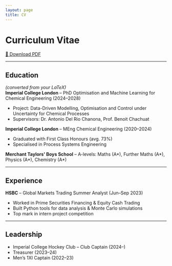 ```yaml
---
layout: page
title: CV
---
```


# Curriculum Vitae

[📄 Download PDF](/assets/CV.pdf)

---

## Education
*(converted from your LaTeX)*  
**Imperial College London** – PhD Optimisation and Machine Learning for Chemical Engineering (2024–2028)  
- Project: Data-Driven Modelling, Optimisation and Control under Uncertainty for Chemical Processes  
- Supervisors: Dr. Antonio Del Rio Chanona, Prof. Benoit Chachuat

**Imperial College London** – MEng Chemical Engineering (2020–2024)  
- Graduated with First Class Honours (avg. 73%)  
- Specialised in Process Systems Engineering  

**Merchant Taylors' Boys School** – A-levels: Maths (A*), Further Maths (A*), Physics (A*), Chemistry (A*)

---

## Experience
**HSBC** – Global Markets Trading Summer Analyst (Jun–Sep 2023)  
- Worked in Prime Securities Financing & Equity Cash Trading  
- Built Python tools for data analysis & Monte Carlo simulations  
- Top mark in intern project competition


---

## Leadership
- Imperial College Hockey Club – Club Captain (2024–)  
- Treasurer (2023–24)  
- Men’s 1XI Captain (2022–23)